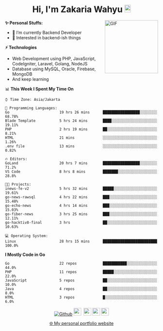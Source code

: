 <h1 align="center">Hi, I'm Zakaria Wahyu <img src="https://github.com/TheDudeThatCode/TheDudeThatCode/blob/master/Assets/Hi.gif" width="20px" height="25px"></h1>

<img align="right" alt="GIF" height="175px" src="https://www.nayakapratama.co.id/wp-content/uploads/2019/07/Website-Maintenance.gif" />

**✨ Personal Stuffs:**
- 🔭 I’m currently Backend Developer
- 🌱 Interested in backend-ish things

**⚡ Technologies**
- Web Development using PHP, JavaScript, CodeIgniter, Laravel, Golang, NodeJS
- Database using MySQL, Oracle, Firebase, MongoDB
- And keep learning

<!--START_SECTION:waka-->
📊 **This Week I Spent My Time On** 

```text
⌚︎ Time Zone: Asia/Jakarta

💬 Programming Languages: 
Go                       19 hrs 26 mins      █████████████████░░░░░░░░   68.78% 
Blade Template           5 hrs 24 mins       ████░░░░░░░░░░░░░░░░░░░░░   19.11% 
PHP                      2 hrs 19 mins       ██░░░░░░░░░░░░░░░░░░░░░░░   8.21% 
HTML                     21 mins             ░░░░░░░░░░░░░░░░░░░░░░░░░   1.26% 
.env file                13 mins             ░░░░░░░░░░░░░░░░░░░░░░░░░   0.82%

🔥 Editors: 
GoLand                   20 hrs 7 mins       █████████████████░░░░░░░░   71.2% 
VS Code                  8 hrs 8 mins        ███████░░░░░░░░░░░░░░░░░░   28.8%

🐱‍💻 Projects: 
inews-fe-v2              5 hrs 32 mins       █████░░░░░░░░░░░░░░░░░░░░   19.61% 
go-news-rawsql           4 hrs 22 mins       ███░░░░░░░░░░░░░░░░░░░░░░   15.48% 
go-echo-news             4 hrs 14 mins       ███░░░░░░░░░░░░░░░░░░░░░░   15.03% 
go-fiber-news            3 hrs 25 mins       ███░░░░░░░░░░░░░░░░░░░░░░   12.11% 
go-hacktiv8-final        3 hrs               ██░░░░░░░░░░░░░░░░░░░░░░░   10.63%

💻 Operating System: 
Linux                    28 hrs 15 mins      █████████████████████████   100.0%

```

**I Mostly Code in Go** 

```text
Go                       22 repos            ███████████░░░░░░░░░░░░░░   44.0% 
PHP                      11 repos            █████░░░░░░░░░░░░░░░░░░░░   22.0% 
JavaScript               5 repos             ██░░░░░░░░░░░░░░░░░░░░░░░   10.0% 
Java                     4 repos             ██░░░░░░░░░░░░░░░░░░░░░░░   8.0% 
HTML                     3 repos             █░░░░░░░░░░░░░░░░░░░░░░░░   6.0%

```



<!--END_SECTION:waka-->

<p align="center">
<a href="https://github.com/zakariawahyu" target="_blank"><img alt="Github" src="https://img.shields.io/badge/GitHub-%2312100E.svg?&style=for-the-badge&logo=Github&logoColor=white" /></a>
<a href="https://www.twitter.com/_zakariawahyu"><img src="https://img.shields.io/badge/twitter-%231DA1F2.svg?&style=for-the-badge&logo=twitter&logoColor=white" height=25></a> 
<a href="https://www.linkedin.com/in/zakariawahyu"><img src="https://img.shields.io/badge/linkedin-%230077B5.svg?&style=for-the-badge&logo=linkedin&logoColor=white" height=25></a> 
<a href="https://www.instagram.com/_zakariawahyu"><img src="https://img.shields.io/badge/instagram-%23E4405F.svg?&style=for-the-badge&logo=instagram&logoColor=white" height=25></a>
<a href="https://medium.com/@zakariawahyu"><img src="https://img.shields.io/badge/Medium-12100E?style=for-the-badge&logo=medium&logoColor=white" height=25></a>
</p>
<p align="center"><a href="https://www.zakariawahyu.com" target="_blank">🌐 My personal portfolio website</a></p>

